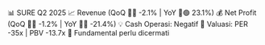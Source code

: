 📊 SURE Q2 2025
📈 Revenue (QoQ 🔻🔴 -2.1% | YoY 🔼🟢 23.1%)
💰 Net Profit (QoQ 🔻🔴 -1.2% | YoY 🔻🔴 -21.4%)
💡 Cash Operasi: Negatif
🧮 Valuasi: PER -35x | PBV -13.7x
🧱 Fundamental perlu dicermati
